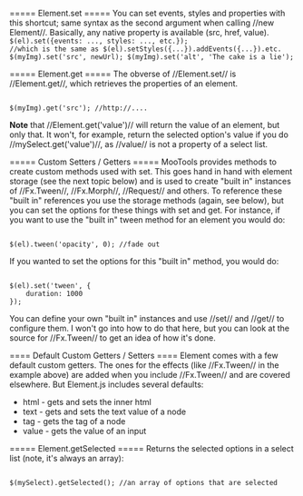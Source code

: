 ===== Element.set =====
You can set events, styles and properties with this shortcut; same syntax as the second argument when calling //new Element//. Basically, any native property is available (src, href, value).
<code javascript>
$(el).set({events: ..., styles: ..., etc.});
//which is the same as
$(el).setStyles({...}).addEvents({...}).etc.
$(myImg).set('src', newUrl);
$(myImg).set('alt', 'The cake is a lie');
</code>


===== Element.get =====
The obverse of //Element.set// is //Element.get//, which retrieves the properties of an element. 

<code javascript>
$(myImg).get('src'); //http://....
</code>

**Note** that //Element.get('value')// will return the value of an element, but only that. It won't, for example, return the selected option's value if you do //mySelect.get('value')//, as //value// is not a property of a select list.

===== Custom Setters / Getters =====
MooTools provides methods to create custom methods used with set. This goes hand in hand with element storage (see the next topic below) and is used to create "built in" instances of //Fx.Tween//, //Fx.Morph//, //Request// and others. To reference these "built in" references you use the storage methods (again, see below), but you can set the options for these things with set and get. For instance, if you want to use the "built in" tween method for an element you would do:

<code javascript>
$(el).tween('opacity', 0); //fade out
</code>

If you wanted to set the options for this "built in" method, you would do:

<code javascript>
$(el).set('tween', {
	duration: 1000
});
</code>

You can define your own "built in" instances and use //set// and //get// to configure them. I won't go into how to do that here, but you can look at the source for //Fx.Tween// to get an idea of how it's done.

==== Default Custom Getters / Setters ====
Element comes with a few default custom getters. The ones for the effects (like //Fx.Tween// in the example above) are added when you include //Fx.Tween// and are covered elsewhere. But Element.js includes several defaults:

   * html - gets and sets the inner html
   * text - gets and sets the text value of a node
   * tag - gets the tag of a node
   * value - gets the value of an input

===== Element.getSelected =====
Returns the selected options in a select list (note, it's always an array):

<code javascript>
$(mySelect).getSelected(); //an array of options that are selected
</code>

